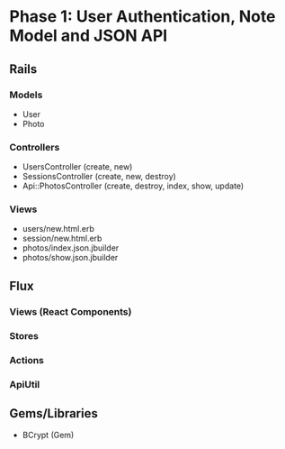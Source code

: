 # Phase 1: User Authentication, Note Model and JSON API

## Rails
### Models
* User
* Photo

### Controllers
* UsersController (create, new)
* SessionsController (create, new, destroy)
* Api::PhotosController (create, destroy, index, show, update)

### Views
* users/new.html.erb
* session/new.html.erb
* photos/index.json.jbuilder
* photos/show.json.jbuilder

## Flux
### Views (React Components)

### Stores

### Actions

### ApiUtil

## Gems/Libraries
* BCrypt (Gem)

